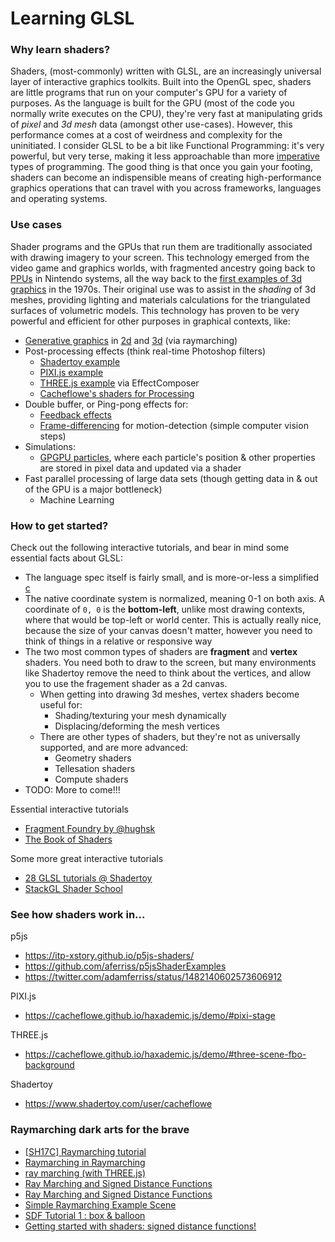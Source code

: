 # <span>Learning GLSL</span>

### Why learn shaders?

Shaders, (most-commonly) written with GLSL, are an increasingly universal layer of interactive graphics toolkits. Built into the OpenGL spec, shaders are little programs that run on your computer's GPU for a variety of purposes. As the language is built for the GPU (most of the code you normally write executes on the CPU), they're very fast at manipulating grids of _pixel_ and _3d mesh_ data (amongst other use-cases). However, this performance comes at a cost of weirdness and complexity for the uninitiated. I consider GLSL to be a bit like Functional Programming: it's very powerful, but very terse, making it less approachable than more [imperative](https://www.youtube.com/watch?v=E7Fbf7R3x6I) types of programming. The good thing is that once you gain your footing, shaders can become an indispensible means of creating high-performance graphics operations that can travel with you across frameworks, languages and operating systems.

### Use cases

Shader programs and the GPUs that run them are traditionally associated with drawing imagery to your screen. This technology emerged from the video game and graphics worlds, with fragmented ancestry going back to [PPUs](https://ultimatepopculture.fandom.com/wiki/Picture_Processing_Unit) in Nintendo systems, all the way back to the [first examples of 3d graphics](https://vimeo.com/16292363) in the 1970s. Their original use was to assist in the *shading* of 3d meshes, providing lighting and materials calculations for the triangulated surfaces of volumetric models. This technology has proven to be very powerful and efficient for other purposes in graphical contexts, like:

* [Generative graphics](https://www.shadertoy.com) in [2d](https://www.shadertoy.com/view/lsjBRD) and [3d](https://www.shadertoy.com/view/XdGGzw) (via raymarching)
* Post-processing effects (think real-time Photoshop filters)
  * [Shadertoy example](https://www.shadertoy.com/view/MdffDS)
  * [PIXI.js example](https://filters.pixijs.download/main/docs/index.html)
  * [THREE.js example](https://threejs.org/docs/#examples/en/postprocessing/EffectComposer) via EffectComposer
  * [Cacheflowe's shaders for Processing](https://github.com/cacheflowe/haxademic/tree/master/data/haxademic/shaders/filters)
* Double buffer, or Ping-pong effects for:
  * [Feedback effects](https://www.shadertoy.com/view/4syyDK)
  * [Frame-differencing](https://www.instagram.com/p/By-jx8ZlDVo/) for motion-detection (simple computer vision steps)
* Simulations:
  * [GPGPU particles](https://cacheflowe.github.io/haxademic.js/demo/#three-scene-gpu-particles-noise), where each particle's position & other properties are stored in pixel data and updated via a shader
* Fast parallel processing of large data sets (though getting data in & out of the GPU is a major bottleneck)
  * Machine Learning

### How to get started?

Check out the following interactive tutorials, and bear in mind some essential facts about GLSL:

* The language spec itself is fairly small, and is more-or-less a simplified [c](https://www.khronos.org/opengl/wiki/Core_Language_(GLSL))
* The native coordinate system is normalized, meaning 0-1 on both axis. A coordinate of `0, 0` is the **bottom-left**, unlike most drawing contexts, where that would be top-left or world center. This is actually really nice, because the size of your canvas doesn't matter, however you need to think of things in a relative or responsive way
* The two most common types of shaders are **fragment** and **vertex** shaders. You need both to draw to the screen, but many environments like Shadertoy remove the need to think about the vertices, and allow you to use the fragement shader as a 2d canvas.
  * When getting into drawing 3d meshes, vertex shaders become useful for:
    * Shading/texturing your mesh dynamically
    * Displacing/deforming the mesh vertices
  * There are other types of shaders, but they're not as universally supported, and are more advanced:
    * Geometry shaders
    * Tellesation shaders
    * Compute shaders
* TODO: More to come!!!

Essential interactive tutorials

* [Fragment Foundry by @hughsk](https://hughsk.io/fragment-foundry/)
* [The Book of Shaders](https://thebookofshaders.com/)

Some more great interactive tutorials

* [28 GLSL tutorials @ Shadertoy](https://www.shadertoy.com/view/Md23DV)
* [StackGL Shader School](https://github.com/stackgl/shader-school)

### See how shaders work in... 

p5js
* https://itp-xstory.github.io/p5js-shaders/
* https://github.com/aferriss/p5jsShaderExamples
* https://twitter.com/adamferriss/status/1482140602573606912

PIXI.js
* https://cacheflowe.github.io/haxademic.js/demo/#pixi-stage

THREE.js
* https://cacheflowe.github.io/haxademic.js/demo/#three-scene-fbo-background

Shadertoy
* https://www.shadertoy.com/user/cacheflowe

### Raymarching dark arts for the brave

* [[SH17C] Raymarching tutorial](https://www.shadertoy.com/view/4dSfRc)
* [Raymarching in Raymarching](https://www.shadertoy.com/view/wlSGWy)
* [ray marching (with THREE.js)](http://barradeau.com/blog/?p=575)
* [Ray Marching and Signed Distance Functions](http://jamie-wong.com/2016/07/15/ray-marching-signed-distance-functions/)
* [Ray Marching and Signed Distance Functions](https://michaelwalczyk.com/blog-ray-marching.html)
* [Simple Raymarching Example Scene](https://www.shadertoy.com/view/wd2SR3)
* [SDF Tutorial 1 : box & balloon](https://www.shadertoy.com/view/Xl2XWt)
* [Getting started with shaders: signed distance functions!](https://jvns.ca/blog/2020/03/15/writing-shaders-with-signed-distance-functions/)